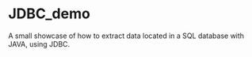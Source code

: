 # JDBC_demo
A small showcase of how to extract data located in a SQL database with JAVA, using JDBC.
